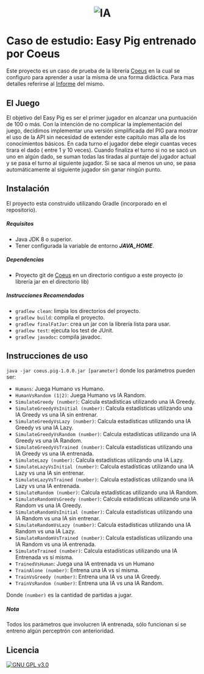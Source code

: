 <h1 align="center">
	<img src="https://i.imgur.com/rqOh0KW.png" alt="IA">
</h1>

# Caso de estudio: Easy Pig entrenado por Coeus
Este proyecto es un caso de prueba de la librería [Coeus](https://github.com/TesisLuciaFrancoRenzo/coeus) 
en la cual se configuro para aprender a usar la misma de una forma didáctica. 
Para mas detalles referirse al [Informe](https://docs.google.com/document/d/1arNnKmmV7xc9qDrgPNbtxQXO8b81HknmJQKCshfAzUU/edit?usp=sharing) del mismo. 

## El Juego
El objetivo del Easy Pig es ser el primer jugador en alcanzar una puntuación de 100 o más. Con la intención de no complicar la implementación del juego, decidimos implementar una versión simplificada del PIG para mostrar el uso de la API sin necesidad de extender este capitulo mas alla de los conocimientos básicos. En cada turno el jugador debe elegir cuantas veces tirara el dado ( entre 1 y 10 veces). Cuando finaliza el turno si no se sacó un uno en algún dado, se suman todas las tiradas al puntaje del jugador actual y se pasa el turno al siguiente jugador. Si se saca al menos un uno, se pasa automáticamente al siguiente jugador sin ganar ningún punto.

## Instalación
El proyecto esta construido utilizando Gradle (incorporado en el 
repositorio). 

##### Requisitos
- Java JDK 8 o superior.
- Tener configurada la variable de entorno ***JAVA_HOME***. 

##### Dependencias
- Proyecto git de [Coeus](https://github.com/TesisLuciaFrancoRenzo/coeus) en un directorio contiguo a este proyecto 
(o librería jar en el directorio lib)

##### Instrucciones Recomendadas
- `gradlew clean`: limpia los directorios del proyecto.   
- `gradlew build`: compila el proyecto.
- `gradlew finalFatJar`: crea un jar con la librería lista para 
usar.  
- `gradlew test`:  ejecuta los test de JUnit.
- `gradlew javadoc`:  compila javadoc.

## Instrucciones de uso
`java -jar coeus.pig-1.0.0.jar [parameter]`
donde los parámetros pueden ser:
- `Humans`: Juega Humano vs Humano.
- `HumanVsRandom (1|2)`: Juega Humano vs IA Random.
- `SimulateGreedy (number)`: Calcula estadísticas utilizando una IA Greedy.
- `SimulateGreedyVsInitial (number)`: Calcula estadísticas utilizando una IA Greedy vs una IA sin entrenar.
- `SimulateGreedyVsLazy (number)`: Calcula estadísticas utilizando una IA Greedy vs una IA Lazy.
- `SimulateGreedyVsRandom (number)`: Calcula estadísticas utilizando una IA Greedy vs una IA Random.
- `SimulateGreedyVsTrained (number)`: Calcula estadísticas utilizando una IA Greedy vs una IA entrenada.
- `SimulateLazy (number)`: Calcula estadísticas utilizando una IA Lazy.
- `SimulateLazyVsInitial (number)`: Calcula estadísticas utilizando una IA Lazy vs una IA sin entrenar. 
- `SimulateLazyVsTrained (number)`: Calcula estadísticas utilizando una IA Lazy vs una IA entrenada.
- `SimulateRandom (number)`: Calcula estadísticas utilizando una IA Random.
- `SimulateRandomVsGreedy (number)`: Calcula estadísticas utilizando una IA Random vs una IA Greedy.
- `SimulateRandomVsInitial (number)`: Calcula estadísticas utilizando una IA Random vs una IA sin entrenar.
- `SimulateRandomVsLazy (number)`: Calcula estadísticas utilizando una IA Random vs una IA Lazy.
- `SimulateRandomVsTrained (number)`: Calcula estadísticas utilizando una IA Random vs una IA entrenada.
- `SimulateTrained (number)`: Calcula estadísticas utilizando una IA Entrenada vs sí misma.
- `TrainedVsHuman`: Juega una IA entrenada vs un Humano 
- `TrainAlone (number)`: Entrena una IA vs sí misma.
- `TrainVsGreedy (number)`: Entrena una IA vs una IA Greedy.
- `TrainVsRandom (number)`: Entrena una IA vs una IA Random.

Donde `(number)` es la cantidad de partidas a jugar.
##### Nota
Todos los parámetros que involucren IA entrenada, sólo funcionan si se entreno algún perceptrón con anterioridad.

## Licencia
[![GNU GPL v3.0](http://www.gnu.org/graphics/gplv3-127x51.png)](http://www.gnu.org/licenses/gpl.html)

